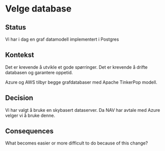 # Velge database

## Status

Vi har i dag en graf datamodell implementert i Postgres

## Kontekst

Det er krevende å utvikle et gode spørringer. Det er krevende å drifte databasen og garantere oppetid. 

Azure og AWS tilbyr begge grafdatabaser med Apache TinkerPop modell.  

## Decision

Vi har valgt å bruke en skybasert dataserver. Da NAV har avtale med Azure velger vi å bruke denne.

## Consequences

What becomes easier or more difficult to do because of this change?
